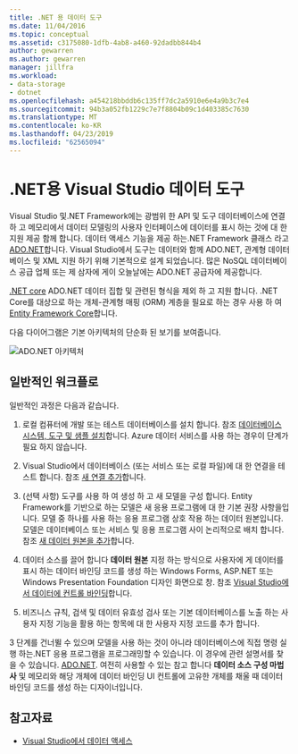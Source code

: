 ```yaml
---
title: .NET 용 데이터 도구
ms.date: 11/04/2016
ms.topic: conceptual
ms.assetid: c3175080-1dfb-4ab8-a460-92dadbb844b4
author: gewarren
ms.author: gewarren
manager: jillfra
ms.workload:
- data-storage
- dotnet
ms.openlocfilehash: a454218bbddb6c135ff7dc2a5910e6e4a9b3c7e4
ms.sourcegitcommit: 94b3a052fb1229c7e7f8804b09c1d403385c7630
ms.translationtype: MT
ms.contentlocale: ko-KR
ms.lasthandoff: 04/23/2019
ms.locfileid: "62565094"
---
```

# <a name="visual-studio-data-tools-for-net"></a>.NET용 Visual Studio 데이터 도구

Visual Studio 및.NET Framework에는 광범위 한 API 및 도구 데이터베이스에 연결 하 고 메모리에서 데이터 모델링의 사용자 인터페이스에 데이터를 표시 하는 것에 대 한 지원 제공 함께 합니다. 데이터 액세스 기능을 제공 하는.NET Framework 클래스 라고 [ADO.NET](/dotnet/framework/data/adonet/index)합니다. Visual Studio에서 도구는 데이터와 함께 ADO.NET, 관계형 데이터베이스 및 XML 지원 하기 위해 기본적으로 설계 되었습니다. 많은 NoSQL 데이터베이스 공급 업체 또는 제 삼자에 게이 오늘날에는 ADO.NET 공급자에 제공합니다.

[.NET core](/dotnet/core/) ADO.NET 데이터 집합 및 관련된 형식을 제외 하 고 지원 합니다. .NET Core를 대상으로 하는 개체-관계형 매핑 (ORM) 계층을 필요로 하는 경우 사용 하 여 [Entity Framework Core](/ef/core/)합니다.

다음 다이어그램은 기본 아키텍처의 단순화 된 보기를 보여줍니다.

![ADO.NET 아키텍처](../data-tools/media/raddata-ado-net-architecture-diagram.png)

## <a name="typical-workflow"></a>일반적인 워크플로

일반적인 과정은 다음과 같습니다.

1. 로컬 컴퓨터에 개발 또는 테스트 데이터베이스를 설치 합니다. 참조 [데이터베이스 시스템, 도구 및 샘플 설치](../data-tools/installing-database-systems-tools-and-samples.md)합니다. Azure 데이터 서비스를 사용 하는 경우이 단계가 필요 하지 않습니다.

2. Visual Studio에서 데이터베이스 (또는 서비스 또는 로컬 파일)에 대 한 연결을 테스트 합니다. 참조 [새 연결 추가](../data-tools/add-new-connections.md)합니다.

3. (선택 사항) 도구를 사용 하 여 생성 하 고 새 모델을 구성 합니다. Entity Framework를 기반으로 하는 모델은 새 응용 프로그램에 대 한 기본 권장 사항을입니다. 모델 중 하나를 사용 하는 응용 프로그램 상호 작용 하는 데이터 원본입니다. 모델은 데이터베이스 또는 서비스 및 응용 프로그램 사이 논리적으로 배치 합니다. 참조 [새 데이터 원본을 추가](../data-tools/add-new-data-sources.md)합니다.

4. 데이터 소스를 끌어 합니다 **데이터 원본** 지정 하는 방식으로 사용자에 게 데이터를 표시 하는 데이터 바인딩 코드를 생성 하는 Windows Forms, ASP.NET 또는 Windows Presentation Foundation 디자인 화면으로 창. 참조 [Visual Studio에서 데이터에 컨트롤 바인딩](../data-tools/bind-controls-to-data-in-visual-studio.md)합니다.

5. 비즈니스 규칙, 검색 및 데이터 유효성 검사 또는 기본 데이터베이스를 노출 하는 사용자 지정 기능을 활용 하는 항목에 대 한 사용자 지정 코드를 추가 합니다.

3 단계를 건너뛸 수 있으며 모델을 사용 하는 것이 아니라 데이터베이스에 직접 명령 실행 하는.NET 응용 프로그램을 프로그래밍할 수 있습니다. 이 경우에 관련 설명서를 찾을 수 있습니다. [ADO.NET](/dotnet/framework/data/adonet/index). 여전히 사용할 수 있는 참고 합니다 **데이터 소스 구성 마법사** 및 메모리와 해당 개체에 데이터 바인딩 UI 컨트롤에 고유한 개체를 채울 때 데이터 바인딩 코드를 생성 하는 디자이너입니다.

## <a name="see-also"></a>참고자료

- [Visual Studio에서 데이터 액세스](../data-tools/accessing-data-in-visual-studio.md)